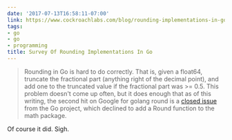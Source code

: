 ```yaml
---
date: '2017-07-13T16:58:11-07:00'
link: https://www.cockroachlabs.com/blog/rounding-implementations-in-go/
tags:
- go
- go
- programming
title: Survey Of Rounding Implementations In Go
---
```


>Rounding in Go is hard to do correctly. That is, given a float64, truncate the fractional part (anything right of the decimal point), and add one to the truncated value if the fractional part was >= 0.5. This problem doesn't come up often, but it does enough that as of this writing, the second hit on Google for golang round is a [closed issue](https://github.com/golang/go/issues/4594) from the Go project, which declined to add a Round function to the math package.

Of course it did. Sigh.
